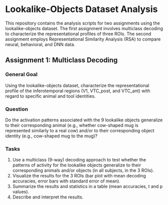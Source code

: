# Lookalike-Objects Dataset Analysis

This repository contains the analysis scripts for two assignments using the lookalike-objects dataset. The first assignment involves multiclass decoding to characterize the representational profiles of three ROIs. The second assignment employs Representational Similarity Analysis (RSA) to compare neural, behavioral, and DNN data.

## Assignment 1: Multiclass Decoding

### General Goal
Using the lookalike-objects dataset, characterize the representational profile of the inferotemporal regions (V1, VTC_post, and VTC_ant) with regard to specific animal and tool identities.

### Question
Do the activation patterns associated with the 9 lookalike objects generalize to their corresponding animal (e.g., whether cow-shaped mug is represented similarly to a real cow) and/or to their corresponding object identity (e.g., cow-shaped mug to the mug)?

### Tasks
1. Use a multiclass (9-way) decoding approach to test whether the patterns of activity for the lookalike objects generalize to their corresponding animals and/or objects (in all subjects, in the 3 ROIs).
2. Visualize the results for the 3 ROIs (bar plot with mean decoding accuracies, error bars with standard error of mean).
3. Summarize the results and statistics in a table (mean accuracies, t and p values).
4. Describe and interpret the results.
